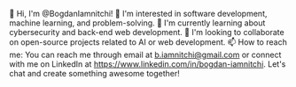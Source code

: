 👋 Hi, I'm @BogdanIamnitchi!
👀 I'm interested in software development, machine learning, and problem-solving.
🌱 I'm currently learning about cybersecurity and back-end web development.
💞️ I'm looking to collaborate on open-source projects related to AI or web development.
📫 How to reach me: You can reach me through email at b.iamnitchi@gmail.com or connect with me on LinkedIn at https://www.linkedin.com/in/bogdan-iamnitchi. 
Let's chat and create something awesome together!


<!---
BogdanIamnitchi/BogdanIamnitchi is a ✨ special ✨ repository because its `README.md` (this file) appears on your GitHub profile.
You can click the Preview link to take a look at your changes.
--->
